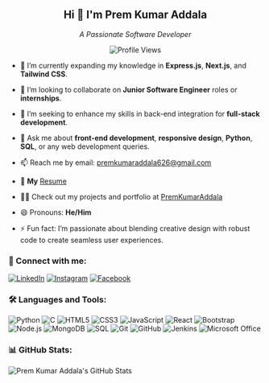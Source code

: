 <div align="center">

## Hi 👋 I'm Prem Kumar Addala  
_A Passionate Software Developer_  

![Profile Views](https://komarev.com/ghpvc/?username=PremKumarAddala&color=blue&style=flat)

</div>


- 🌱 I’m currently expanding my knowledge in **Express.js**, **Next.js**, and **Tailwind CSS**.
  
- 👯 I’m looking to collaborate on **Junior Software Engineer** roles or **internships**.
  
- 🤔 I’m seeking to enhance my skills in back-end integration for **full-stack development**.
  
- 💬 Ask me about **front-end development**, **responsive design**, **Python**, **SQL**, or any web development queries.
  
- 📫 Reach me by email: [premkumaraddala626@gmail.com](mailto:premkumaraddala626@gmail.com)
  
- 📄 **My** [Resume](https://drive.google.com/file/d/1z7pz_-PJT02jj_uN7N2RQz-gniJWIX3w/view?usp=sharing)
  
- 👨‍💻 Check out my projects and portfolio at [PremKumarAddala](https://premkumaraddalaportfolio.glitch.me/)
  
- 😄 Pronouns: **He/Him**
  
- ⚡ Fun fact: I’m passionate about blending creative design with robust code to create seamless user experiences.
  

### 🔗 Connect with me:
[![LinkedIn](https://img.shields.io/badge/LinkedIn-0077B5?style=flat&logo=linkedin&logoColor=white)](https://www.linkedin.com/in/prem-kumar-addala-594506273/) 
[![Instagram](https://img.shields.io/badge/Instagram-E4405F?style=flat&logo=instagram&logoColor=white)](https://www.instagram.com/prem_addala/) 
[![Facebook](https://img.shields.io/badge/Facebook-1877F2?style=flat&logo=facebook&logoColor=white)](https://www.facebook.com/PremKumarAddala)

### 🛠️ Languages and Tools:
![Python](https://img.shields.io/badge/Python-3776AB?style=flat&logo=python&logoColor=white) ![C](https://img.shields.io/badge/C-A8B9CC?style=flat&logo=c&logoColor=white) ![HTML5](https://img.shields.io/badge/HTML5-E34F26?style=flat&logo=html5&logoColor=white) ![CSS3](https://img.shields.io/badge/CSS3-1572B6?style=flat&logo=css3&logoColor=white) ![JavaScript](https://img.shields.io/badge/JavaScript-F7DF1E?style=flat&logo=javascript&logoColor=black) ![React](https://img.shields.io/badge/React-61DAFB?style=flat&logo=react&logoColor=black) ![Bootstrap](https://img.shields.io/badge/Bootstrap-563D7C?style=flat&logo=bootstrap&logoColor=white) ![Node.js](https://img.shields.io/badge/Node.js-8CC84B?style=flat&logo=node.js&logoColor=white) ![MongoDB](https://img.shields.io/badge/MongoDB-47A248?style=flat&logo=mongodb&logoColor=white) ![SQL](https://img.shields.io/badge/SQL-4479A1?style=flat&logo=postgresql&logoColor=white) ![Git](https://img.shields.io/badge/Git-F05032?style=flat&logo=git&logoColor=white) ![GitHub](https://img.shields.io/badge/GitHub-181717?style=flat&logo=github&logoColor=white) ![Jenkins](https://img.shields.io/badge/Jenkins-D24939?style=flat&logo=jenkins&logoColor=white) ![Microsoft Office](https://img.shields.io/badge/Microsoft_Office-D83B01?style=flat&logo=microsoft-office&logoColor=white)

### 📊 GitHub Stats:
![Prem Kumar Addala's GitHub Stats](https://your-netlify-site.netlify.app/api?username=PremKumarAddala&show_icons=true&hide_title=true&hide=prs&count_private=true&include_all_commits=true&theme=radical)
